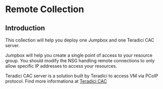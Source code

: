 # Remote Collection

## Introduction

This collection will help you deploy one Jumpbox and one Teradici CAC server. 

Jumpbox will help you create a single point of access to your resource group. You should modify the NSG handling remote connections to only allow specific IP addresses to access your resources.

Teradici CAC server is a solution built by Teradici to access VM via PCoIP protocol. Find more informationa at [Teradici CAC](https://docs.teradici.com/find/product/cloud-access-software/current?subscriptionName=cloud-access)
